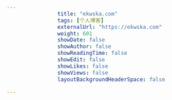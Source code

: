 ---
                title: "ekwska.com"
                tags: [个人博客]
                externalUrl: "https://ekwska.com"
                weight: 601
                showDate: false
                showAuthor: false
                showReadingTime: false
                showEdit: false
                showLikes: false
                showViews: false
                layoutBackgroundHeaderSpace: false
                ---

